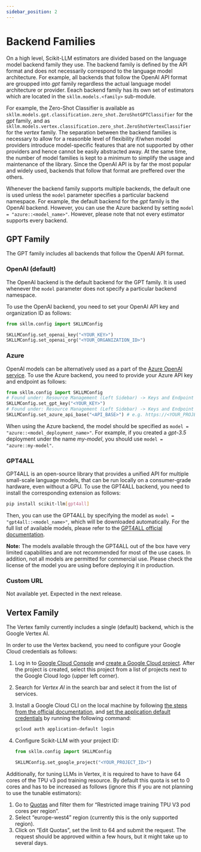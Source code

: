 ```yaml
---
sidebar_position: 2
---
```


# Backend Families

On a high level, Scikit-LLM estimators are divided based on the language model backend family they use. The backend family is defined by the API format and does not necessarily correspond to the language model architecture. For example, all backends that follow the OpenAI API format are groupped into _gpt_ family regardless the actual language model architecture or provider. Eeach backend family has its own set of estimators which are located in the `skllm.models.<family>` sub-module.

For example, the Zero-Shot Classifier is available as `skllm.models.gpt.classification.zero_shot.ZeroShotGPTClassifier` for the _gpt_ family, and as `skllm.models.vertex.classification.zero_shot.ZeroShotVertexClassifier` for the _vertex_ family. The separation between the backend families is necessary to allow for a reasonble level of flexibility if/when model providers introduce model-specific features that are not supported by other providers and hence cannot be easily abstracted away. At the same time, the number of model families is kept to a minimum to simplify the usage and maintenance of the library. Since the OpenAI API is by far the most popular and widely used, backends that follow that format are preffered over the others.

Whenever the backend family supports multiple backends, the default one is used unless the `model` parameter specifies a particular backend namespace. For example, the default backend for the _gpt_ family is the OpenAI backend. However, you can use the Azure backend by setting `model = "azure::<model_name>"`. However, please note that not every estimator supports every backend.

## GPT Family

The GPT family includes all backends that follow the OpenAI API format.

### OpenAI (default)

The OpenAI backend is the default backend for the GPT family. It is used whenever the `model` parameter does not specify a particular backend namespace.

To use the OpenAI backend, you need to set your OpenAI API key and organization ID as follows:

```python
from skllm.config import SKLLMConfig

SKLLMConfig.set_openai_key("<YOUR_KEY>")
SKLLMConfig.set_openai_org("<YOUR_ORGANIZATION_ID>")
```

### Azure

OpenAI models can be alternatively used as a part of the [Azure OpenAI service](https://azure.microsoft.com/en-us/products/ai-services/openai-service). To use the Azure backend, you need to provide your Azure API key and endpoint as follows:

```python
from skllm.config import SKLLMConfig
# Found under: Resource Management (Left Sidebar) -> Keys and Endpoint -> KEY 1
SKLLMConfig.set_gpt_key("<YOUR_KEY>")
# Found under: Resource Management (Left Sidebar) -> Keys and Endpoint -> Endpoint
SKLLMConfig.set_azure_api_base("<API_BASE>") # e.g. https://<YOUR_PROJECT_NAME>.openai.azure.com/
```

When using the Azure backend, the model should be specified as `model = "azure::<model_deployment_name>"`. For example, if you created a _gpt-3.5_ deployment under the name _my-model_, you should use `model = "azure::my-model"`.

### GPT4ALL

GPT4ALL is an open-source library that provides a unified API for multiple small-scale language models, that can be run locally on a consumer-grade hardware, even without a GPU. To use the GPT4ALL backend, you need to install the corresponding extension as follows:

```bash
pip install scikit-llm[gpt4all]
```

Then, you can use the GPT4ALL by specifying the model as `model = "gpt4all::<model_name>"`, which will be downloaded automatically. For the full list of available models, please refer to the [GPT4ALL official documentation](https://gpt4all.io/index.html).

**Note:** The models available through the GPT4ALL out of the box have very limited capabilities and are not recommended for most of the use cases. In addition, not all models are permitted for commercial use. Please check the license of the model you are using before deploying it in production.

### Custom URL

Not available yet. Expected in the next release.

## Vertex Family

The Vertex family currently includes a single (default) backend, which is the Google Vertex AI.

In order to use the Vertex backend, you need to configure your Google Cloud credentials as follows:

1.  Log in to [Google Cloud Console](https://console.cloud.google.com/) and [create a Google Cloud project](https://developers.google.com/workspace/guides/create-project). After the project is created, select this project from a list of projects next to the Google Cloud logo (upper left corner).
2.  Search for _Vertex AI_ in the search bar and select it from the list of services.
3.  Install a Google Cloud CLI on the local machine by following [the steps from the official documentation](https://cloud.google.com/sdk/docs/install), and [set the application default credentials](https://cloud.google.com/docs/authentication/application-default-credentials#personal) by running the following command:
    ```bash
    gcloud auth application-default login
    ```
4.  Configure Scikit-LLM with your project ID:

    ```python
    from skllm.config import SKLLMConfig

    SKLLMConfig.set_google_project("<YOUR_PROJECT_ID>")
    ```

Additionally, for tuning LLMs in Vertex, it is required to have to have 64 cores of the TPU v3 pod training resource. By default this quota is set to 0 cores and has to be increased as follows (ignore this if you are not planning to use the tunable estimators):

1.  Go to [Quotas](https://cloud.google.com/docs/quota/view-manage#requesting_higher_quota) and filter them for “Restricted image training TPU V3 pod cores per region”.
2.  Select “europe-west4” region (currently this is the only supported region).
3.  Click on “Edit Quotas”, set the limit to 64 and submit the request.
    The request should be approved within a few hours, but it might take up to several days.
